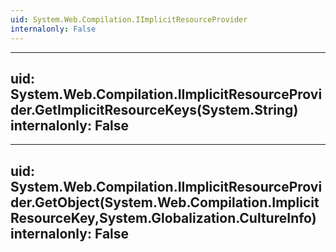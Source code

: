```yaml
---
uid: System.Web.Compilation.IImplicitResourceProvider
internalonly: False
---
```


---
uid: System.Web.Compilation.IImplicitResourceProvider.GetImplicitResourceKeys(System.String)
internalonly: False
---

---
uid: System.Web.Compilation.IImplicitResourceProvider.GetObject(System.Web.Compilation.ImplicitResourceKey,System.Globalization.CultureInfo)
internalonly: False
---
